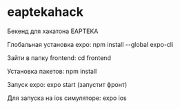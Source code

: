 # eaptekahack
Бекенд для хакатона EAPTEKA

Глобальная установка expo:
npm install --global expo-cli

Зайти в папку frontend:
cd frontend

Установка пакетов:
npm install

Запуск expo:
expo start
(запустит фронт)

Для запуска на ios симуляторе:
expo ios
